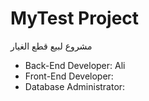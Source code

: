 # MyTest Project

مشروع لبيع قطع الغيار

- Back-End Developer: Ali
- Front-End Developer: 
- Database Administrator: 
